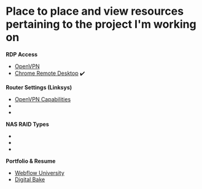 # Place to place and view resources pertaining to the project I'm working on

**RDP Access**
- [OpenVPN](https://openvpn.net/)
- [Chrome Remote Desktop](https://remotedesktop.google.com/?pli=1) :heavy_check_mark:

**Router Settings (Linksys)**
  - [OpenVPN Capabilities](https://www.linksys.com/us/support-article?articleNum=157327)
  - []()
  - []()

**NAS RAID Types**
  - []()
  - []()
  - []()

**Portfolio & Resume**
  - [Webflow University](https://university.webflow.com/courses/2021-portfolio-course?video=S8CMTdl8oV4)
  - [Digital Bake](https://www.thedigitalbake.com/)
